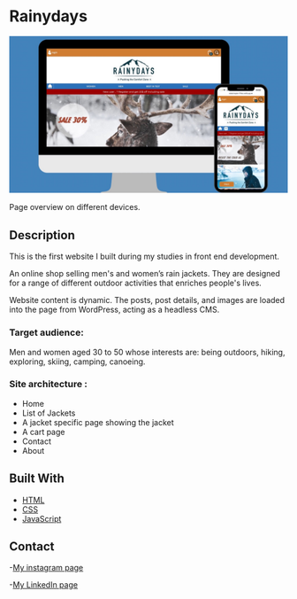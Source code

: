 # Rainydays

![image](https://raw.githubusercontent.com/Noroff-FEU-Assignments/cross-course-project-bushrakalaji/c8f087aa01e2329382873806f51b470a6bc02ab3/images/1C09B558-D1F0-4E57-8757-6CF4D4F2814A_1_105_c.jpeg?token=AV2O5QO5RI36GZGIWS5EUUTCUO352)

Page overview on different devices.

## Description

This is the first website I built during my studies in front end development.

An online shop selling men's and women’s rain jackets. They are designed for a range of different outdoor activities that enriches people's lives.

Website content is dynamic. The posts, post details, and images are loaded into the page from WordPress, acting as a headless CMS.


### Target audience:
Men and women aged 30 to 50 whose interests are: being outdoors, hiking, exploring, skiing, camping, canoeing.

### Site architecture :

- Home
- List of Jackets
- A jacket specific page showing the jacket
- A cart page
- Contact 
- About 


## Built With

- [HTML](https://html.com/)
- [CSS](https://css.com/)
- [JavaScript](https://www.javascript.com/)


## Contact

-[My instagram page](https://www.instagram.com/bushra_00/)

-[My LinkedIn page](https://www.linkedin.com/in/bushra-kalaji-6775a921a/)

